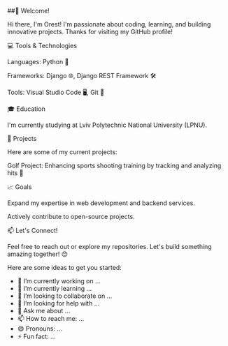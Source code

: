 ##👋 Welcome!

Hi there, I'm Orest! I'm passionate about coding, learning, and building innovative projects. Thanks for visiting my GitHub profile!

💻 Tools & Technologies

Languages: Python 🐍

Frameworks: Django 🌐, Django REST Framework 🛠️

Tools: Visual Studio Code 🖥️, Git 📂

🎓 Education

I'm currently studying at Lviv Polytechnic National University (LPNU).

🚀 Projects

Here are some of my current projects:

Golf Project: Enhancing sports shooting training by tracking and analyzing hits 🎯


📈 Goals

Expand my expertise in web development and backend services.

Actively contribute to open-source projects.

📫 Let's Connect!

Feel free to reach out or explore my repositories. Let's build something amazing together! 😊

Here are some ideas to get you started:

- 🔭 I’m currently working on ...
- 🌱 I’m currently learning ...
- 👯 I’m looking to collaborate on ...
- 🤔 I’m looking for help with ...
- 💬 Ask me about ...
- 📫 How to reach me: ...
- 😄 Pronouns: ...
- ⚡ Fun fact: ...

